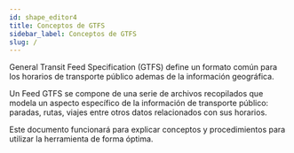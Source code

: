 ```yaml
---
id: shape_editor4
title: Conceptos de GTFS
sidebar_label: Conceptos de GTFS
slug: /
---
```


General Transit Feed Specification (GTFS) define un formato común para los horarios de transporte público ademas de la información geográfica.

Un Feed GTFS se compone de una serie de archivos recopilados que modela un aspecto específico de la información de transporte público: paradas, rutas, viajes entre otros datos relacionados con sus horarios.

Este documento funcionará para explicar conceptos y procedimientos para utilizar la herramienta de forma óptima.

